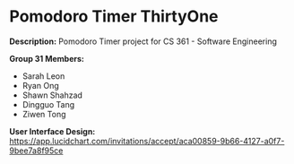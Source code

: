 # Pomodoro Timer ThirtyOne

**Description:**
Pomodoro Timer project for CS 361 - Software Engineering

**Group 31 Members:**
- Sarah Leon
- Ryan Ong
- Shawn Shahzad
- Dingguo Tang
- Ziwen Tong

**User Interface Design:**
https://app.lucidchart.com/invitations/accept/aca00859-9b66-4127-a0f7-9bee7a8f95ce